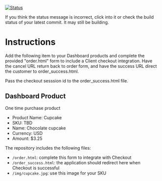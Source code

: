 [![Status](https://img.shields.io/badge/status-SUBMITTABLE%20COMMIT:%20d223f0b457f923ac8b461e67cac7384216691a3e-brightgreen.svg)](https://github.com/andremcb/bakery_scaffold_AApE3fQi8zR0pcdo/commit/d223f0b457f923ac8b461e67cac7384216691a3e)




































































































If you think the status message is incorrect, click into it or check the build status of your latest commit. It may still be building.

# Instructions 

Add the following item to your Dashboard products and complete the provided "order.html" form to include a Client checkout integration. Have the cancel URL return back to order form, and have the success URL direct the customer to order_success.html. 

Pass the checkout sesssion id to the order_success.html file.

## Dashboard Product
One time purchase product
* Product Name: Cupcake
* SKU: TBD
* Name: Chocolate cupcake
* Currency: USD
* Amount: $3.25

The repository includes the following files:
* `/order.html`: complete this form to integrate with Checkout
* `/order_success.html`: the application should redirect here when Checkout is successful
* `/img/cupcake.jpg`: use this image for your SKU
